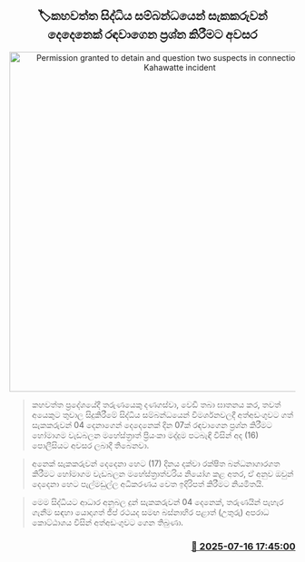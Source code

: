 <p align='center'><b><h2 align='center' title='Permission granted to detain and question two suspects in connection with the Kahawatte incident'>🏷කහවත්ත සිද්ධිය සම්බන්ධයෙන් සැකකරුවන් දෙදෙනෙක් රඳවාගෙන ප්‍රශ්න කිරීමට අවසර</h2></b></p>
<p align='center'><img src='https://helakuru.sgp1.cdn.digitaloceanspaces.com/esana/images/lib/court-2.jpg' width='600' alt='Permission granted to detain and question two suspects in connection with the Kahawatte incident'></p>

> කහවත්ත ප්‍රදේශයේදී තරුණයෙකු දණගස්වා, වෙඩි තබා ඝාතනය කර, තවත් අයෙකුට තුවාල සිදුකිරීමේ සිද්ධිය සම්බන්ධයෙන් විමර්ශනවලදී අත්අඩංගුවට ගත් සැකකරුවන් 04 දෙනාගෙන් දෙදෙනෙක් දින 07ක් රඳවාගෙන ප්‍රශ්න කිරීමට හෝමාගම වැඩබලන මහේස්ත්‍රාත් ප්‍රියංකා මද්දුම පටබැඳි විසින් අද (16) පොලීසියට අවසර ලබාදී තිබෙනවා.

> අනෙක් සැකකරුවන් දෙදෙනා හෙට (17) දිනය දක්වා රක්ෂිත බන්ධනාගාරගත කිරීමට හෝමාගම වැඩබලන මහේස්ත්‍රාත්වරිය නියෝග කළ අතර, ඒ අනුව ඔවුන් දෙදෙනා හෙට පැල්මඩුල්ල අධිකරණය වෙත ඉදිරිපත් කිරීමට නියමිතයි.

> මෙම සිද්ධියට ආධාර අනුබල දුන් සැකකරුවන් 04 දෙනෙක්, තරුණයින් පැහැර ගැනීම සඳහා යොදාගත් ජීප් රථයද සමඟ බස්නාහිර පළාත් (උතුරු) අපරාධ කොට්ඨාශය විසින් අත්අඩංගුවට ගෙන තිබුණා.



<h3 align='right'><a href='https://www.helakuru.lk/esana/p/111916/'>📅 2025-07-16 17:45:00</a></h3>
